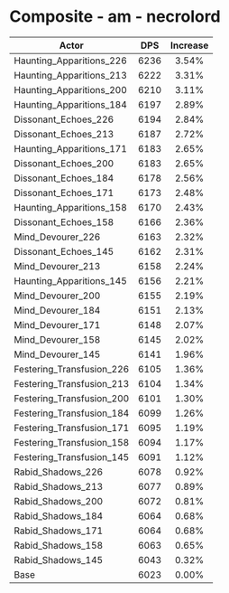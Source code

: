 # Composite - am - necrolord
| Actor | DPS | Increase |
|---|:---:|:---:|
|Haunting_Apparitions_226|6236|3.54%|
|Haunting_Apparitions_213|6222|3.31%|
|Haunting_Apparitions_200|6210|3.11%|
|Haunting_Apparitions_184|6197|2.89%|
|Dissonant_Echoes_226|6194|2.84%|
|Dissonant_Echoes_213|6187|2.72%|
|Haunting_Apparitions_171|6183|2.65%|
|Dissonant_Echoes_200|6183|2.65%|
|Dissonant_Echoes_184|6178|2.56%|
|Dissonant_Echoes_171|6173|2.48%|
|Haunting_Apparitions_158|6170|2.43%|
|Dissonant_Echoes_158|6166|2.36%|
|Mind_Devourer_226|6163|2.32%|
|Dissonant_Echoes_145|6162|2.31%|
|Mind_Devourer_213|6158|2.24%|
|Haunting_Apparitions_145|6156|2.21%|
|Mind_Devourer_200|6155|2.19%|
|Mind_Devourer_184|6151|2.13%|
|Mind_Devourer_171|6148|2.07%|
|Mind_Devourer_158|6145|2.02%|
|Mind_Devourer_145|6141|1.96%|
|Festering_Transfusion_226|6105|1.36%|
|Festering_Transfusion_213|6104|1.34%|
|Festering_Transfusion_200|6101|1.30%|
|Festering_Transfusion_184|6099|1.26%|
|Festering_Transfusion_171|6095|1.19%|
|Festering_Transfusion_158|6094|1.17%|
|Festering_Transfusion_145|6091|1.12%|
|Rabid_Shadows_226|6078|0.92%|
|Rabid_Shadows_213|6077|0.89%|
|Rabid_Shadows_200|6072|0.81%|
|Rabid_Shadows_184|6064|0.68%|
|Rabid_Shadows_171|6064|0.68%|
|Rabid_Shadows_158|6063|0.65%|
|Rabid_Shadows_145|6043|0.32%|
|Base|6023|0.00%|
